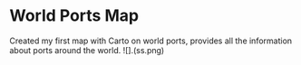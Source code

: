 # World Ports Map
Created my first map with Carto on world ports, provides all the information about ports around the world.
![].(ss.png)
